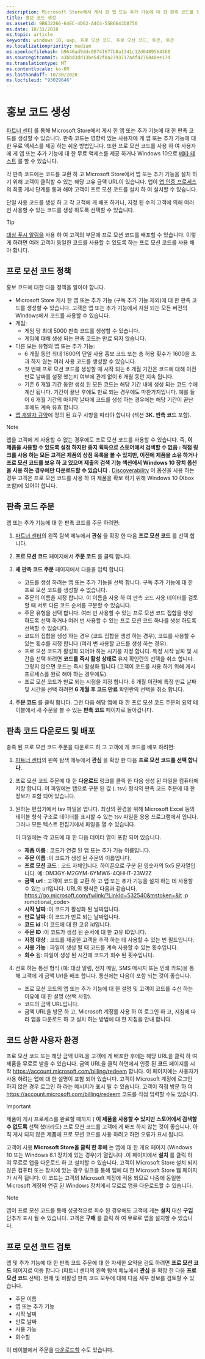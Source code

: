 ```yaml
---
description: Microsoft Store에서 게시 한 앱 또는 추가 기능에 대 한 판촉 코드를 생성할 수 있습니다.
title: 홍보 코드 생성
ms.assetid: 9B632266-64EC-4D62-A4C4-55B6643D8750
ms.date: 10/31/2018
ms.topic: article
keywords: windows 10, uwp, 프로 모션 코드, 프로 모션 코드, 토큰, 토큰
ms.localizationpriority: medium
ms.openlocfilehash: b9640ad9ddc00741677b8a1341c12d0489564368
ms.sourcegitcommit: a3bbd3dd13be5d2f8a2793717adf4276840ee17d
ms.translationtype: MT
ms.contentlocale: ko-KR
ms.lasthandoff: 10/30/2020
ms.locfileid: "93029646"
---
```

# <a name="generate-promotional-codes"></a>홍보 코드 생성


[파트너 센터](https://partner.microsoft.com/dashboard) 를 통해 Microsoft Store에서 게시 한 앱 또는 추가 기능에 대 한 판촉 코드를 생성할 수 있습니다. 판촉 코드는 영향력 있는 사용자에 게 앱 또는 추가 기능에 대 한 무료 액세스를 제공 하는 쉬운 방법입니다. 또한 프로 모션 코드를 사용 하 여 사용자에 게 앱 또는 추가 기능에 대 한 무료 액세스를 제공 하거나 Windows 10으로 [베타 테스트](beta-testing-and-targeted-distribution.md) 를 할 수 있습니다. 

각 판촉 코드에는 코드를 교환 하 고 Microsoft Store에서 앱 또는 추가 기능을 설치 하기 위해 고객이 클릭할 수 있는 해당 고유 금액 URL이 있습니다.  앱이 [앱 인증 프로세스](the-app-certification-process.md) 의 최종 게시 단계를 통과 해야 고객이 프로 모션 코드를 설치 하 여 설치할 수 있습니다.

단일 사용 코드를 생성 하 고 각 고객에 게 배포 하거나, 지정 된 수의 고객에 의해 여러 번 사용할 수 있는 코드를 생성 하도록 선택할 수 있습니다.

> [!TIP]
> [대상 푸시 알림을](send-push-notifications-to-your-apps-customers.md) 사용 하 여 고객의 부문에 프로 모션 코드를 배포할 수 있습니다. 이렇게 하려면 여러 고객이 동일한 코드를 사용할 수 있도록 하는 프로 모션 코드를 사용 해야 합니다.


## <a name="promotional-code-policies"></a>프로 모션 코드 정책

홍보 코드에 대한 다음 정책을 알아야 합니다.

-   Microsoft Store 게시 한 앱 또는 추가 기능 (구독 추가 기능 제외)에 대 한 판촉 코드를 생성할 수 있습니다. 고객은 앱 또는 추가 기능에서 지원 되는 모든 버전의 Windows에서 코드를 사용할 수 있습니다.
-   게임:
    - 게임 당 최대 5000 판촉 코드를 생성할 수 있습니다.
    - 게임에 대해 생성 되는 판촉 코드는 만료 되지 않습니다.
- 다른 모든 유형의 앱 또는 추가 기능:
    - 6 개월 동안 최대 1600의 단일 사용 홍보 코드 또는 총 허용 횟수가 1600을 초과 하지 않는 여러 사용 코드를 생성할 수 있습니다.
    - 첫 번째 프로 모션 코드를 생성할 때 시작 되는 6 개월 기간은 코드에 대해 이전 만료 날짜를 설정 했는지 여부에 관계 없이 6 개월 동안 지속 됩니다.
    - 기존 6 개월 기간 동안 생성 된 모든 코드는 해당 기간 내에 생성 되는 코드 수에 계산 됩니다. 기간이 끝난 후에도 만료 되는 경우에도 마찬가지입니다. 예를 들어 6 개월 기간의 마지막 날짜에 코드를 생성 하는 경우에는 해당 기간이 끝난 후에도 계속 유효 합니다.
-   [앱 개발자 규약](/legal/windows/agreements/app-developer-agreement)에 정의 된 요구 사항을 따라야 합니다 (섹션 **3K. 판촉 코드** 포함).

> [!NOTE]
> 앱을 고객에 게 사용할 수 없는 경우에도 프로 모션 코드를 사용할 수 있습니다. 즉, **이 제품을 사용할 수 있도록 설정 하지만 중지 획득으로 스토어에서 검색할 수 없음** **: 직접 링크를 사용 하는 모든 고객은 제품의 상점 목록을 볼 수 있지만, 이전에 제품을 소유 하거나 프로 모션 코드를 보유 하 고 있으며 제출의 검색 기능 섹션에서 Windows 10 장치 옵션을 사용 하는 경우에만 다운로드할 수 있습니다** . [Discoverability](choose-visibility-options.md#discoverability) 이 옵션을 사용 하는 경우 고객은 프로 모션 코드를 사용 하 여 제품을 확보 하기 위해 Windows 10 (Xbox 포함)에 있어야 합니다.


## <a name="order-promotional-codes"></a>판촉 코드 주문

앱 또는 추가 기능에 대 한 판촉 코드를 주문 하려면:

1.  [파트너 센터](https://partner.microsoft.com/dashboard)의 왼쪽 탐색 메뉴에서 **관심** 을 확장 한 다음 **프로 모션 코드** 를 선택 합니다.

2.   **프로 모션 코드** 페이지에서 **주문 코드** 를 클릭 합니다.

3.  **새 판촉 코드 주문** 페이지에서 다음을 입력 합니다.
    -   코드를 생성 하려는 앱 또는 추가 기능을 선택 합니다. 구독 추가 기능에 대 한 프로 모션 코드를 생성할 수 없습니다.
    -   주문의 이름을 지정 합니다. 이 이름을 사용 하 여 판촉 코드 사용 데이터를 검토할 때 서로 다른 코드 순서를 구분할 수 있습니다.
    -   주문 유형을 선택 합니다. 여러 번 사용할 수 있는 프로 모션 코드 집합을 생성 하도록 선택 하거나 여러 번 사용할 수 있는 프로 모션 코드 하나를 생성 하도록 선택할 수 있습니다.
    -   코드의 집합을 생성 하는 경우 (코드 집합을 생성 하는 경우), 코드를 사용할 수 있는 횟수를 지정 합니다 (여러 번 사용할 코드를 생성 하는 경우).
    -   프로 모션 코드가 활성화 되어야 하는 시기를 지정 합니다. 특정 시작 날짜 및 시간을 선택 하려면 **코드를 즉시 활성 상태로** 유지 확인란의 선택을 취소 합니다. 그렇지 않으면 코드는 즉시 활성화 됩니다 (고객이 코드를 사용 하기 위해 게시 프로세스를 완료 해야 하는 경우에도).
    -   프로 모션 코드가 만료 되는 시점을 지정 합니다. 6 개월 이전에 특정 만료 날짜 및 시간을 선택 하려면 **6 개월 후 코드 만료** 확인란의 선택을 취소 합니다.

4.  **주문 코드** 를 클릭 합니다. 그런 다음 해당 앱에 대 한 프로 모션 코드 주문의 요약 테이블에서 새 주문을 볼 수 있는 **판촉 코드** 페이지로 돌아갑니다.


## <a name="download-and-distribute-promotional-codes"></a>판촉 코드 다운로드 및 배포

충족 된 프로 모션 코드 주문을 다운로드 하 고 고객에 게 코드를 배포 하려면:

1.  [파트너 센터](https://partner.microsoft.com/dashboard)의 왼쪽 탐색 메뉴에서 **관심** 을 확장 한 다음 **프로 모션 코드를 선택 합니다.**
2.  프로 모션 코드 주문에 대 한 **다운로드** 링크를 클릭 한 다음 생성 된 파일을 컴퓨터에 저장 합니다. 이 파일에는 탭으로 구분 된 값 (. tsv) 형식의 판촉 코드 주문에 대 한 정보가 포함 되어 있습니다.
3.  원하는 편집기에서 tsv 파일을 엽니다. 최상의 환경을 위해 Microsoft Excel 등의 테이블 형식 구조로 데이터를 표시할 수 있는 tsv 파일을 응용 프로그램에서 엽니다. 그러나 모든 텍스트 편집기에서 파일을 열 수 있습니다.

    이 파일에는 각 코드에 대 한 다음 데이터 열이 포함 되어 있습니다.

    -   **제품 이름** : 코드가 연결 된 앱 또는 추가 기능 이름입니다.
    -   **주문 이름** :이 코드가 생성 된 주문의 이름입니다.
    -   **프로 모션 코드** : 코드 자체입니다. 하이픈으로 구분 된 영숫자의 5x5 문자열입니다. 예: DM3GY-M2GYM-6YMW6-4QHHT-23W2Z
    -   **금액 url** : 고객이 코드를 교환 하 고 앱 또는 추가 기능을 설치 하는 데 사용할 수 있는 url입니다. URL의 형식은 다음과 같습니다. https://go.microsoft.com/fwlink/?LinkId=532540&mstoken=&lt ;p romotional_code>
    -   **시작 날짜** :이 코드가 활성화 된 날짜입니다.
    -   **만료 날짜** :이 코드가 만료 되는 날짜입니다.
    -   **코드 id** :이 코드에 대 한 고유 id입니다.
    -   **주문 ID** :이 코드가 생성 된 순서에 대 한 고유 ID입니다.
    -   **지정 대상** : 코드를 제공한 고객을 추적 하는 데 사용할 수 있는 빈 필드입니다.
    -   **사용 가능** : 파일이 생성 될 때 코드를 계속 사용할 수 있는 횟수입니다.
    -   **회수** 됨: 파일이 생성 된 시간에 코드가 회수 된 횟수입니다.

4.  선호 하는 통신 형식 (예: 대상 알림, 전자 메일, SMS 메시지 또는 인쇄 카드)을 통해 고객에 게 금액 Url을 배포 합니다. 통신에는 다음이 포함 되는 것이 좋습니다.
    -   프로 모션 코드의 앱 또는 추가 기능에 대 한 설명 및 고객이 코드를 수신 하는 이유에 대 한 설명 (선택 사항).
    -   코드의 금액 URL입니다.
    -   금액 URL을 방문 하 고, Microsoft 계정를 사용 하 여 로그인 하 고, 지침에 따라 앱을 다운로드 하 고 설치 하는 방법에 대 한 지침을 안내 합니다.


## <a name="code-redemption-user-experience"></a>코드 상환 사용자 환경

프로 모션 코드 또는 해당 금액 URL을 고객에 게 배포한 후에는 해당 URL을 클릭 하 여 제품을 무료로 받을 수 있습니다. 금액 URL을 클릭 하면에서 인증 된 **코드** 페이지를 시작 <https://account.microsoft.com/billing/redeem> 합니다. 이 페이지에는 사용자가 사용 하려는 앱에 대 한 설명이 포함 되어 있습니다. 고객이 Microsoft 계정에 로그인 하지 않은 경우 로그인 하 라는 메시지가 표시 될 수 있습니다. 고객이 직접 방문 하 여 <https://account.microsoft.com/billing/redeem> 코드를 직접 입력할 수도 있습니다.

> [!IMPORTANT]
> 제품이 게시 프로세스를 완료할 때까지 ( **이 제품을 사용할 수 있지만 스토어에서 검색할 수 없도록** 선택 했더라도) 프로 모션 코드를 고객에 게 배포 하지 않는 것이 좋습니다. 아직 게시 되지 않은 제품에 프로 모션 코드를 사용 하려고 하면 오류가 표시 됩니다.

고객이 사용 **Microsoft Store을 클릭 한 후에** 는 앱에 대 한 개요 페이지 (Windows 10 또는 Windows 8.1 장치에 있는 경우)가 열립니다 .이 페이지에서 **설치** 를 클릭 하 여 무료로 앱을 다운로드 하 고 설치할 수 있습니다. 고객이 Microsoft Store 설치 되지 않은 컴퓨터 또는 장치에 있는 경우 링크를 통해 앱에 대 한 Microsoft Store 웹 페이지가 시작 됩니다. 이 코드는 고객의 Microsoft 계정에 적용 되므로 나중에 동일한 Microsoft 계정와 연결 된 Windows 장치에서 무료로 앱을 다운로드할 수 있습니다.

> [!NOTE]
> 앱이 프로 모션 코드를 통해 성공적으로 회수 된 경우에도 고객에 게는 **설치** 대신 **구입** 단추가 표시 될 수 있습니다. 고객은 **구매** 를 클릭 하 여 무료로 앱을 설치할 수 있습니다.


## <a name="review-your-promotional-codes"></a>프로 모션 코드 검토

앱 및 추가 기능에 대 한 판촉 코드 주문에 대 한 자세한 요약을 검토 하려면 **프로 모션 코드** 페이지로 이동 합니다 (파트너 센터의 왼쪽 탐색 메뉴에서 **관심** 을 확장 한 다음 **프로 모션 코드** 선택). 현재 및 비활성 판촉 코드 모두에 대해 다음 세부 정보를 검토할 수 있습니다.
-   주문 이름
-   앱 또는 추가 기능
-   시작 날짜
-   만료 날짜
-   사용 가능
-   회수할

이 테이블에서 주문을 [다운로드할](#download-and-distribute-promotional-codes) 수도 있습니다.

 
